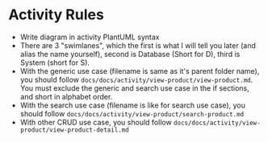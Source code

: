 # Activity Rules

- Write diagram in activity PlantUML syntax
- There are 3 "swimlanes", which the first is what I will tell you later (and alias the name yourself), second is Database (Short for D), third is System (short for S).
- With the generic use case (filename is same as it's parent folder name), you should follow `docs/docs/activity/view-product/view-product.md`. You must exclude the generic and search use case in the if sections, and short in alphabet order.
- With the search use case (filename is like for search use case), you should follow `docs/docs/activity/view-product/search-product.md`
- With other CRUD use case, you should follow `docs/docs/activity/view-product/view-product-detail.md`
